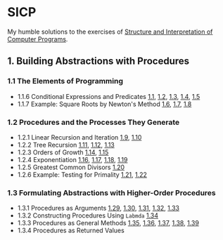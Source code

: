 # SICP

My humble solutions to the exercises of [Structure and Interpretation of Computer Programs](https://mitpress.mit.edu/sicp/).

## 1. Building Abstractions with Procedures

### 1.1 The Elements of Programming

- 1.1.6 Conditional Expressions and Predicates [1.1](1-1/1-01.scm), [1.2](1-1/1-02.scm), [1.3](1-1/1-03.scm), [1.4](1-1/1-04.scm), [1.5](1-1/1-05.scm)
- 1.1.7 Example: Square Roots by Newton's Method [1.6](1-1/1-06.scm), [1.7](1-1/1-07.scm), [1.8](1-1/1-08.scm)

### 1.2 Procedures and the Processes They Generate

- 1.2.1 Linear Recursion and Iteration [1.9](1-2/1-09.scm), [1.10](1-2/1-10.scm)
- 1.2.2 Tree Recursion [1.11](1-2/1-11.scm), [1.12](1-2/1-12.scm), [1.13](1-2/1-13.scm)
- 1.2.3 Orders of Growth [1.14](1-2/1-14.scm), [1.15](1-2/1-15.scm)
- 1.2.4 Exponentiation [1.16](1-2/1-16.scm), [1.17](1-2/1-17.scm), [1.18](1-2/1-18.scm), [1.19](1-2/1-19.scm)
- 1.2.5 Greatest Common Divisors [1.20](1-2/1-20.scm)
- 1.2.6 Example: Testing for Primality [1.21](1-2/1-21.scm), [1.22](1-2/1-22.scm)

### 1.3 Formulating Abstractions with Higher-Order Procedures

- 1.3.1 Procedures as Arguments [1.29](1-3/1-29.scm), [1.30](1-3/1-30.scm), [1.31](1-3/1-31.scm), [1.32](1-3/1-32.scm), [1.33](1-3/1-33.scm)
- 1.3.2 Constructing Procedures Using `Labmda` [1.34](1-3/1-34.scm)
- 1.3.3 Procedures as General Methods [1.35](1-3/1-35.scm), [1.36](1-3/1-36.scm), [1.37](1-3/1-37.scm), [1.38](1-3/1-38.scm), [1.39](1-3/1-39.scm)
- 1.3.4 Procedures as Returned Values
